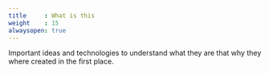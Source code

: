 ```yaml
---
title     : What is this
weight    : 15
alwaysopen: true
---
```


Important ideas and technologies to understand what they are that why they where created in the first place.


